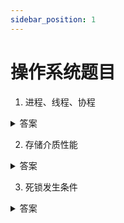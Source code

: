 ```yaml
---
sidebar_position: 1
---
```


# 操作系统题目

1. 进程、线程、协程

<details>
     <summary>答案</summary>
 
略
</details>


2. 存储介质性能

<details>
     <summary>答案</summary>
 
1. L1 Cache 0.5ns
2. L2 Cache 7ns
3. 内存 100ns
4. 硬盘 10 ms
5. 从硬盘顺序读取 1 MB 数据：30ms
</details>

3. 死锁发生条件

<details>
     <summary>答案</summary>
 
1. 相互等待
2. 相互阻塞
</details>
